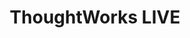 ---
title: ThoughtWorks LIVE
image: images/slides/responsive-tw-live.jpg
width: 2500
height: 1406
---